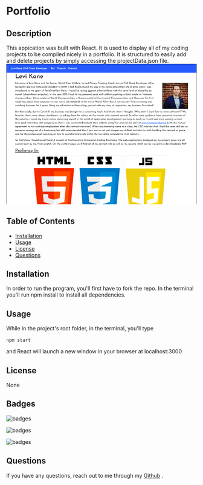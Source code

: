 # Portfolio

## Description

This appication was built with React. It is used to display all of my coding projects to be compiled nicely in a portfolio. It is structured to easily add and delete projects by simply accessing the projectData.json file.
![HomePage](./public/images/portfolioScreenShot.png)

## Table of Contents

- [Installation](#Installation)
- [Usage](#Usage)
- [License](#License)
- [Questions](#Questions)

## Installation

In order to run the program, you'll first have to fork the repo. In the terminal you'll run npm install to install all dependencies.

## Usage

While in the project's root folder, in the terminal, you'll type

    npm start

and React will launch a new window in your browser at localhost:3000

## License

None

## Badges

![badges](https://img.shields.io/badge/Language-JavaScript-red)

![badges](https://img.shields.io/badge/Language-JSX-green)

![badges](https://img.shields.io/badge/Framework-React-blue)

## Questions

If you have any questions, reach out to me through my [Github](www.github.com/levickane) .
